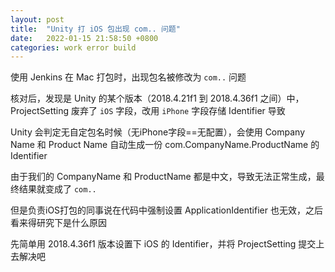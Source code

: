 ```yaml
---
layout: post
title:  "Unity 打 iOS 包出现 com.. 问题"
date:   2022-01-15 21:58:50 +0800
categories: work error build
---
```

使用 Jenkins 在 Mac 打包时，出现包名被修改为 `com..` 问题

核对后，发现是 Unity 的某个版本（2018.4.21f1 到 2018.4.36f1 之间）中，ProjectSetting 废弃了 `iOS` 字段，改用 `iPhone` 字段存储 Identifier 导致

Unity 会判定无自定包名时候（无iPhone字段==无配置），会使用 Company Name 和 Product Name 自动生成一份 com.CompanyName.ProductName 的 Identifier

由于我们的 CompanyName 和 ProductName 都是中文，导致无法正常生成，最终结果就变成了 `com..`

但是负责iOS打包的同事说在代码中强制设置 ApplicationIdentifier 也无效，之后看来得研究下是什么原因

先简单用 2018.4.36f1 版本设置下 iOS 的 Identifier，并将 ProjectSetting 提交上去解决吧